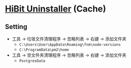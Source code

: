 # [HiBit Uninstaller](https://hibitsoft.ir/Uninstaller.html) (Cache)

## Setting

- 工具 → 垃圾文件清理程序 → 忽略列表 → 右键 → 添加文件夹
  - `C:\Users\User\AppData\Roaming\fnm\node-versions`
  - `C:\ProgramData\pm2\home`
- 工具 → 空文件夹清理程序 → 忽略列表 → 右键 → 添加文件夹
  - `PostgresData`